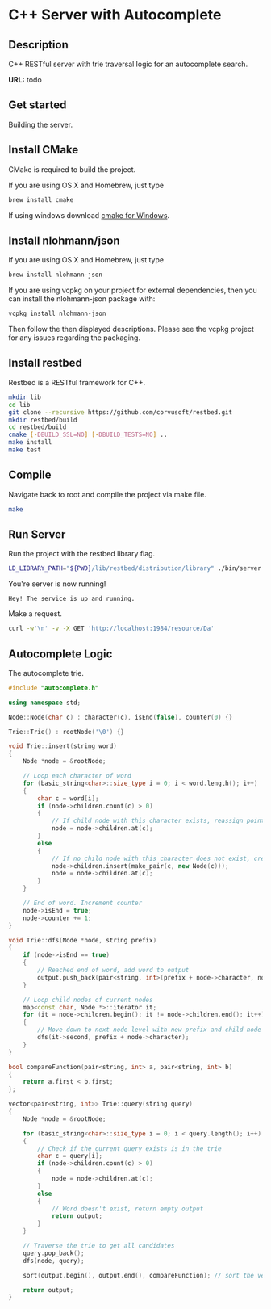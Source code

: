 # C++ Server with Autocomplete

## Description

C++ RESTful server with trie traversal logic for an autocomplete search.

**URL:** todo

## Get started

Building the server.

## Install CMake

CMake is required to build the project.

If you are using OS X and Homebrew, just type

```bash
brew install cmake
```

If using windows download [cmake for Windows](https://cmake.org/download/#latest).

## Install nlohmann/json

If you are using OS X and Homebrew, just type

```bash
brew install nlohmann-json
```

If you are using vcpkg on your project for external dependencies, then you can install the nlohmann-json package with:

```bash
vcpkg install nlohmann-json
```

Then follow the then displayed descriptions. Please see the vcpkg project for any issues regarding the packaging.

## Install restbed

Restbed is a RESTful framework for C++.

```bash
mkdir lib
cd lib
git clone --recursive https://github.com/corvusoft/restbed.git
mkdir restbed/build
cd restbed/build
cmake [-DBUILD_SSL=NO] [-DBUILD_TESTS=NO] ..
make install
make test
```

## Compile

Navigate back to root and compile the project via make file.

```bash
make
```

## Run Server

Run the project with the restbed library flag.

```bash
LD_LIBRARY_PATH="${PWD}/lib/restbed/distribution/library" ./bin/server
```

You're server is now running!

```console
Hey! The service is up and running.
```

Make a request.

```bash
curl -w'\n' -v -X GET 'http://localhost:1984/resource/Da'
```

## Autocomplete Logic

The autocomplete trie.

```c++
#include "autocomplete.h"

using namespace std;

Node::Node(char c) : character(c), isEnd(false), counter(0) {}

Trie::Trie() : rootNode('\0') {}

void Trie::insert(string word)
{
    Node *node = &rootNode;

    // Loop each character of word
    for (basic_string<char>::size_type i = 0; i < word.length(); i++)
    {
        char c = word[i];
        if (node->children.count(c) > 0)
        {
            // If child node with this character exists, reassign pointer to child node
            node = node->children.at(c);
        }
        else
        {
            // If no child node with this character does not exist, create new node and reassign pointer
            node->children.insert(make_pair(c, new Node(c)));
            node = node->children.at(c);
        }
    }

    // End of word. Increment counter
    node->isEnd = true;
    node->counter += 1;
}

void Trie::dfs(Node *node, string prefix)
{
    if (node->isEnd == true)
    {
        // Reached end of word, add word to output
        output.push_back(pair<string, int>(prefix + node->character, node->counter));
    }

    // Loop child nodes of current nodes
    map<const char, Node *>::iterator it;
    for (it = node->children.begin(); it != node->children.end(); it++)
    {
        // Move down to next node level with new prefix and child node's character
        dfs(it->second, prefix + node->character);
    }
}

bool compareFunction(pair<string, int> a, pair<string, int> b)
{
    return a.first < b.first;
};

vector<pair<string, int>> Trie::query(string query)
{
    Node *node = &rootNode;

    for (basic_string<char>::size_type i = 0; i < query.length(); i++)
    {
        // Check if the current query exists is in the trie
        char c = query[i];
        if (node->children.count(c) > 0)
        {
            node = node->children.at(c);
        }
        else
        {
            // Word doesn't exist, return empty output
            return output;
        }
    }

    // Traverse the trie to get all candidates
    query.pop_back();
    dfs(node, query);

    sort(output.begin(), output.end(), compareFunction); // sort the vector

    return output;
}
```
